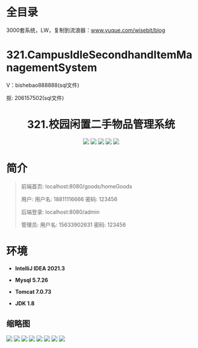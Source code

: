 # 全目录

3000套系统，LW，复制到流浪器：www.yuque.com/wisebit/blog

# 321.CampusIdleSecondhandItemManagementSystem

<p>V：bishebao888888(sql文件)</p>
<p>抠: 206157502(sql文件)</p>

<p><h1 align="center">321.校园闲置二手物品管理系统</h1></p>


<p align="center">
	<img src="https://img.shields.io/badge/jdk-1.8-orange.svg"/>
    <img src="https://img.shields.io/badge/spring-5.x-lightgrey.svg"/>
    <img src="https://img.shields.io/badge/springmvc-3.x-blue.svg"/>
    <img src="https://img.shields.io/badge/mybatis-5.x-yellow.svg"/>
    <img src="https://img.shields.io/badge/jsp-2.x-green.svg"/>
</p>

# 简介
>
> 
>
> 前端首页: localhost:8080/goods/homeGoods
>
> 用户: 用户名: 18811116666 密码: 123456
>
> 后端登录: localhost:8080/admin
>
> 管理员: 用户名: 15633902631 密码: 123456
>

# 环境

- <b>IntelliJ IDEA 2021.3</b>

- <b>Mysql 5.7.26</b>

- <b>Tomcat 7.0.73</b>

- <b>JDK 1.8</b>




## 缩略图

![](https://bitwise.oss-cn-heyuan.aliyuncs.com/2024/9/10/54f61477-7e14-4fe3-944f-2ee41a8c5a81.png)
![](https://bitwise.oss-cn-heyuan.aliyuncs.com/2024/9/10/27edf1bb-4791-4e59-aae6-90d4f946e6f8.png)
![](https://bitwise.oss-cn-heyuan.aliyuncs.com/2024/9/10/5daa4f1b-2036-492f-b78a-22958e08d423.png)
![](https://bitwise.oss-cn-heyuan.aliyuncs.com/2024/9/10/a8fc2593-2845-4891-bfeb-3ba5cde5f7d9.png)
![](https://bitwise.oss-cn-heyuan.aliyuncs.com/2024/9/10/0796b647-699e-4855-a4c9-f7d27893ed3f.png)
![](https://bitwise.oss-cn-heyuan.aliyuncs.com/2024/9/10/228242ea-5a50-4121-be77-785a17e4f084.png)
![](https://bitwise.oss-cn-heyuan.aliyuncs.com/2024/9/10/4808b9ae-1805-4fb1-a997-1d06793f1f83.png)
![](https://bitwise.oss-cn-heyuan.aliyuncs.com/2024/9/10/836ed799-6047-435b-bcda-b4a5afcf38fe.png)





